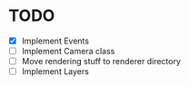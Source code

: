 # TODO

- [x] Implement Events
- [ ] Implement Camera class
- [ ] Move rendering stuff to renderer directory
- [ ] Implement Layers